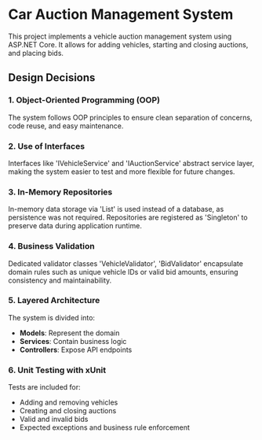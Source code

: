 # Car Auction Management System

This project implements a vehicle auction management system using ASP.NET Core. It allows for adding vehicles, starting and closing auctions, and placing bids.

## Design Decisions

### 1. Object-Oriented Programming (OOP)
The system follows OOP principles to ensure clean separation of concerns, code reuse, and easy maintenance.

### 2. Use of Interfaces
Interfaces like 'IVehicleService' and 'IAuctionService' abstract service layer, making the system easier to test and more flexible for future changes.

### 3. In-Memory Repositories
In-memory data storage via 'List<T>' is used instead of a database, as persistence was not required. Repositories are registered as 'Singleton' to preserve data during application runtime.

### 4. Business Validation
Dedicated validator classes 'VehicleValidator', 'BidValidator' encapsulate domain rules such as unique vehicle IDs or valid bid amounts, ensuring consistency and maintainability.

### 5. Layered Architecture
The system is divided into:
- **Models**: Represent the domain
- **Services**: Contain business logic
- **Controllers**: Expose API endpoints

### 6. Unit Testing with xUnit
Tests are included for:
- Adding and removing vehicles
- Creating and closing auctions
- Valid and invalid bids
- Expected exceptions and business rule enforcement
